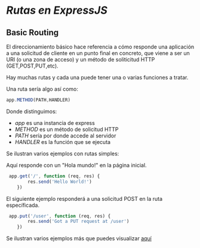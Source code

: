# ***Rutas en ExpressJS***


## Basic Routing

El direccionamiento básico hace referencia a cómo responde una aplicación a una solicitud de cliente en un punto final en concreto, que viene a ser un URI (o una zona de acceso) y un método de soliticitud HTTP (GET,POST,PUT,etc).

Hay muchas rutas y cada una puede tener una o varias funciones a tratar.

Una ruta sería algo así como:


```js
app.METHOD(PATH,HANDLER)

```
Donde distinguimos:

* *app* es una instancia de express
* *METHOD* es un método de solicitud HTTP
* *PATH* sería por donde accede al servidor
* *HANDLER* es la función que se ejecuta

Se ilustran varios ejemplos con rutas simples:

Aquí responde con un 
"Hola mundo!" en la página inicial.

```js
 app.get('/', function (req, res) {
        res.send('Hello World!')
    })

```

El siguiente ejemplo responderá a una solicitud POST en la ruta específicada.

```js
 app.put('/user', function (req, res) {
        res.send('Got a PUT request at /user')
    })
```
Se ilustran varios ejemplos más que puedes visualizar [aquí](http://expressjs.com/en/starter/basic-routing.html)

